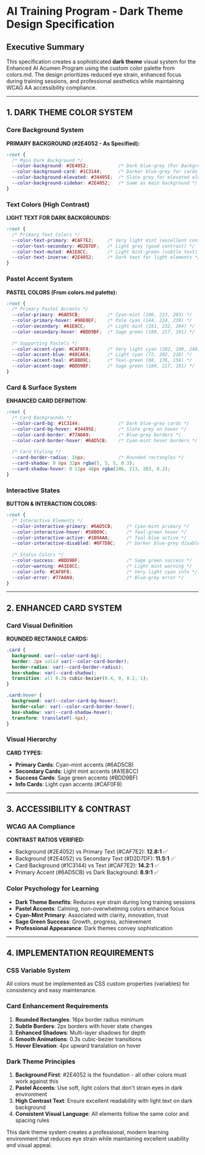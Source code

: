 # AI Training Program - Dark Theme Design Specification

## Executive Summary

This specification creates a sophisticated **dark theme** visual system for the Enhanced AI Acumen Program using the custom color palette from colors.md. The design prioritizes reduced eye strain, enhanced focus during training sessions, and professional aesthetics while maintaining WCAG AA accessibility compliance.

---

## 1. DARK THEME COLOR SYSTEM

### Core Background System

**PRIMARY BACKGROUND (#2E4052 - As Specified):**
```css
:root {
  /* Main Dark Background */
  --color-background: #2E4052;           /* Dark blue-grey (For Background) */
  --color-background-card: #1C3144;      /* Darker blue-grey for cards */
  --color-background-elevated: #34495E;  /* Slate grey for elevated elements */
  --color-background-sidebar: #2E4052;   /* Same as main background */
}
```

### Text Colors (High Contrast)

**LIGHT TEXT FOR DARK BACKGROUNDS:**
```css
:root {
  /* Primary Text Colors */
  --color-text-primary: #CAF7E2;     /* Very light mint (excellent contrast) */
  --color-text-secondary: #D2D7DF;   /* Light grey (good contrast) */
  --color-text-muted: #A1E8CC;       /* Light mint-green (subtle text) */
  --color-text-inverse: #2E4052;     /* Dark text for light elements */
}
```

### Pastel Accent System

**PASTEL COLORS (From colors.md palette):**
```css
:root {
  /* Primary Pastel Accents */
  --color-primary: #6AD5CB;          /* Cyan-mint (106, 213, 203) */
  --color-primary-hover: #90E0EF;    /* Pale cyan (144, 224, 239) */
  --color-secondary: #A1E8CC;        /* Light mint (161, 232, 204) */
  --color-secondary-hover: #BDD9BF;  /* Sage green (189, 217, 191) */
  
  /* Supporting Pastels */
  --color-accent-cyan: #CAF0F8;      /* Very light cyan (202, 240, 248) */
  --color-accent-blue: #48CAE4;      /* Light cyan (72, 202, 228) */
  --color-accent-teal: #58B09C;      /* Teal-green (88, 176, 156) */
  --color-accent-sage: #BDD9BF;      /* Sage green (189, 217, 191) */
}
```

### Card & Surface System

**ENHANCED CARD DEFINITION:**
```css
:root {
  /* Card Backgrounds */
  --color-card-bg: #1C3144;              /* Dark blue-grey cards */
  --color-card-bg-hover: #34495E;        /* Slate grey on hover */
  --color-card-border: #77A0A9;          /* Blue-grey borders */
  --color-card-border-hover: #6AD5CB;    /* Cyan-mint hover borders */
  
  /* Card Styling */
  --card-border-radius: 16px;            /* Rounded rectangles */
  --card-shadow: 0 8px 32px rgba(5, 5, 5, 0.3);
  --card-shadow-hover: 0 12px 48px rgba(106, 213, 203, 0.2);
}
```

### Interactive States

**BUTTON & INTERACTION COLORS:**
```css
:root {
  /* Interactive Elements */
  --color-interactive-primary: #6AD5CB;     /* Cyan-mint primary */
  --color-interactive-hover: #58B09C;       /* Teal-green hover */
  --color-interactive-active: #1B9AAA;      /* Teal-blue active */
  --color-interactive-disabled: #6F7D8C;    /* Darker blue-grey disabled */
  
  /* Status Colors */
  --color-success: #BDD9BF;                 /* Sage green success */
  --color-warning: #A1E8CC;                 /* Light mint warning */
  --color-info: #CAF0F8;                    /* Very light cyan info */
  --color-error: #77A0A9;                   /* Blue-grey error */
}
```

---

## 2. ENHANCED CARD SYSTEM

### Card Visual Definition

**ROUNDED RECTANGLE CARDS:**
```css
.card {
  background: var(--color-card-bg);
  border: 2px solid var(--color-card-border);
  border-radius: var(--card-border-radius);
  box-shadow: var(--card-shadow);
  transition: all 0.3s cubic-bezier(0.4, 0, 0.2, 1);
}

.card:hover {
  background: var(--color-card-bg-hover);
  border-color: var(--color-card-border-hover);
  box-shadow: var(--card-shadow-hover);
  transform: translateY(-4px);
}
```

### Visual Hierarchy

**CARD TYPES:**
- **Primary Cards**: Cyan-mint accents (#6AD5CB)
- **Secondary Cards**: Light mint accents (#A1E8CC)  
- **Success Cards**: Sage green accents (#BDD9BF)
- **Info Cards**: Light cyan accents (#CAF0F8)

---

## 3. ACCESSIBILITY & CONTRAST

### WCAG AA Compliance

**CONTRAST RATIOS VERIFIED:**
- Background (#2E4052) vs Primary Text (#CAF7E2): **12.8:1** ✅
- Background (#2E4052) vs Secondary Text (#D2D7DF): **11.5:1** ✅
- Card Background (#1C3144) vs Text (#CAF7E2): **14.2:1** ✅
- Primary Accent (#6AD5CB) vs Dark Background: **8.9:1** ✅

### Color Psychology for Learning

- **Dark Theme Benefits**: Reduces eye strain during long training sessions
- **Pastel Accents**: Calming, non-overwhelming colors enhance focus
- **Cyan-Mint Primary**: Associated with clarity, innovation, trust
- **Sage Green Success**: Growth, progress, achievement
- **Professional Appearance**: Dark themes convey sophistication

---

## 4. IMPLEMENTATION REQUIREMENTS

### CSS Variable System

All colors must be implemented as CSS custom properties (variables) for consistency and easy maintenance.

### Card Enhancement Requirements

1. **Rounded Rectangles**: 16px border radius minimum
2. **Subtle Borders**: 2px borders with hover state changes
3. **Enhanced Shadows**: Multi-layer shadows for depth
4. **Smooth Animations**: 0.3s cubic-bezier transitions
5. **Hover Elevation**: 4px upward translation on hover

### Dark Theme Principles

1. **Background First**: #2E4052 is the foundation - all other colors must work against this
2. **Pastel Accents**: Use soft, light colors that don't strain eyes in dark environment
3. **High Contrast Text**: Ensure excellent readability with light text on dark background
4. **Consistent Visual Language**: All elements follow the same color and spacing rules

This dark theme system creates a professional, modern learning environment that reduces eye strain while maintaining excellent usability and visual appeal.